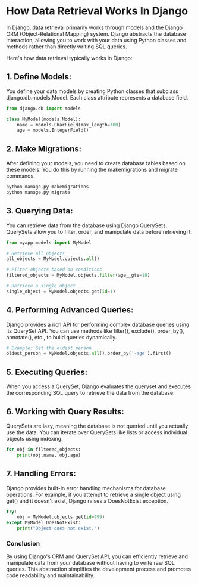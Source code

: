 # How Data Retrieval Works In Django

In Django, data retrieval primarily works through models and the Django ORM (Object-Relational Mapping) system. Django abstracts the database interaction, allowing you to work with your data using Python classes and methods rather than directly writing SQL queries.

Here's how data retrieval typically works in Django:

## 1. Define Models:

You define your data models by creating Python classes that subclass django.db.models.Model. Each class attribute represents a database field.

```python
from django.db import models

class MyModel(models.Model):
    name = models.CharField(max_length=100)
    age = models.IntegerField()
```

## 2. Make Migrations:

After defining your models, you need to create database tables based on these models. You do this by running the makemigrations and migrate commands.

```bash
python manage.py makemigrations
python manage.py migrate
```

## 3. Querying Data:

You can retrieve data from the database using Django QuerySets. QuerySets allow you to filter, order, and manipulate data before retrieving it.

```python
from myapp.models import MyModel

# Retrieve all objects
all_objects = MyModel.objects.all()

# Filter objects based on conditions
filtered_objects = MyModel.objects.filter(age__gte=18)

# Retrieve a single object
single_object = MyModel.objects.get(id=1)
```

## 4. Performing Advanced Queries:

Django provides a rich API for performing complex database queries using its QuerySet API. You can use methods like filter(), exclude(), order_by(), annotate(), etc., to build queries dynamically.

```python
# Example: Get the oldest person
oldest_person = MyModel.objects.all().order_by('-age').first()
```

## 5. Executing Queries:

When you access a QuerySet, Django evaluates the queryset and executes the corresponding SQL query to retrieve the data from the database.

## 6. Working with Query Results:

QuerySets are lazy, meaning the database is not queried until you actually use the data. You can iterate over QuerySets like lists or access individual objects using indexing.

```python
for obj in filtered_objects:
    print(obj.name, obj.age)
```

## 7. Handling Errors:

Django provides built-in error handling mechanisms for database operations. For example, if you attempt to retrieve a single object using get() and it doesn't exist, Django raises a DoesNotExist exception.

```python
try:
    obj = MyModel.objects.get(id=999)
except MyModel.DoesNotExist:
    print("Object does not exist.")
```

### Conclusion
By using Django's ORM and QuerySet API, you can efficiently retrieve and manipulate data from your database without having to write raw SQL queries. This abstraction simplifies the development process and promotes code readability and maintainability.